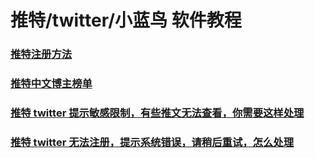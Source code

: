 # 推特/twitter/小蓝鸟 软件教程

### [推特注册方法](./docs/twitter)
### [推特中文博主榜单](./docs/twitter-ranking)
### [推特 twitter 提示敏感限制，有些推文无法查看，你需要这样处理](./docs/twitter-spc)
### [推特 twitter 无法注册，提示系统错误，请稍后重试，怎么处理](./docs/twitter-register-error.md)